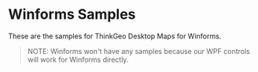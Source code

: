 # Winforms Samples

These are the samples for ThinkGeo Desktop Maps for Winforms.

> NOTE: Winforms won't have any samples because our WPF controls will work for Winforms directly.